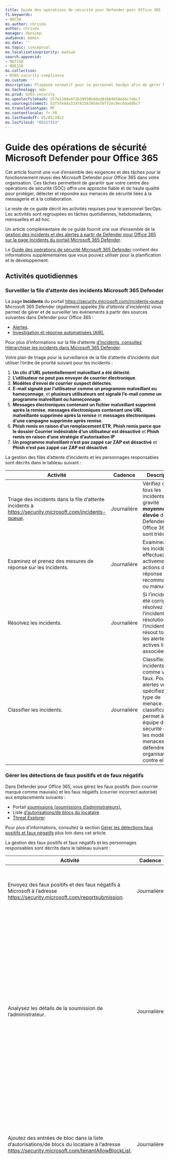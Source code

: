 ```yaml
---
title: Guide des opérations de sécurité pour Defender pour Office 365
f1.keywords:
- NOCSH
ms.author: chrisda
author: chrisda
manager: dansimp
audience: Admin
ms.date: ''
ms.topic: conceptual
ms.localizationpriority: medium
search.appverid:
- MET150
- MOE150
ms.collection:
- M365-security-compliance
ms.custom: ''
description: Playbook normatif pour le personnel SecOps afin de gérer Microsoft Defender pour Office 365.
ms.technology: mdo
ms.prod: m365-security
ms.openlocfilehash: 557e1288e4f2b39938b4da381664b58ed4c7e6c7
ms.sourcegitcommit: b3f5fe84a319741583954ef8ff2ec9ec6da69bcf
ms.translationtype: MT
ms.contentlocale: fr-FR
ms.lasthandoff: 05/05/2022
ms.locfileid: "65217313"
---
```

# <a name="microsoft-defender-for-office-365-security-operations-guide"></a>Guide des opérations de sécurité Microsoft Defender pour Office 365

Cet article fournit une vue d’ensemble des exigences et des tâches pour le fonctionnement réussi des Microsoft Defender pour Office 365 dans votre organisation. Ces tâches permettent de garantir que votre centre des opérations de sécurité (SOC) offre une approche fiable et de haute qualité pour protéger, détecter et répondre aux menaces de sécurité liées à la messagerie et à la collaboration.

Le reste de ce guide décrit les activités requises pour le personnel SecOps. Les activités sont regroupées en tâches quotidiennes, hebdomadaires, mensuelles et ad hoc.

Un article complémentaire de ce guide fournit une vue d’ensemble de la [gestion des incidents et des alertes à partir de Defender pour Office 365 sur la page Incidents du portail Microsoft 365 Defender](mdo-sec-ops-manage-incidents-and-alerts.md).

Le [Guide des opérations de sécurité Microsoft 365 Defender](/microsoft-365/security/defender/integrate-microsoft-365-defender-secops) contient des informations supplémentaires que vous pouvez utiliser pour la planification et le développement.

## <a name="daily-activities"></a>Activités quotidiennes

### <a name="monitor-the-microsoft-365-defender-incidents-queue"></a>Surveiller la file d’attente des incidents Microsoft 365 Defender

La page **Incidents** du portail <https://security.microsoft.com/incidents-queue> Microsoft 365 Defender (également appelée _file d’attente d’incidents_) vous permet de gérer et de surveiller les événements à partir des sources suivantes dans Defender pour Office 365 :

- [Alertes](../../compliance/alert-policies.md#default-alert-policies).
- [Investigation et réponse automatisées (AIR).](automated-investigation-response-office.md)

Pour plus d’informations sur la file d’attente [d’incidents, consultez Hiérarchiser les incidents dans Microsoft 365 Defender](../defender/incident-queue.md).

Votre plan de triage pour la surveillance de la file d’attente d’incidents doit utiliser l’ordre de priorité suivant pour les incidents :

1. **Un clic d’URL potentiellement malveillant a été détecté**.
2. **L’utilisateur ne peut pas envoyer de courrier électronique**.
3. **Modèles d’envoi de courrier suspect détectés**.
4. **E-mail signalé par l’utilisateur comme un programme malveillant ou hameçonnage**, et **plusieurs utilisateurs ont signalé l’e-mail comme un programme malveillant ou hameçonnage**.
5. **Messages électroniques contenant un fichier malveillant supprimé après la remise**, **messages électroniques contenant une URL malveillante supprimée après la remise** et **messages électroniques d’une campagne supprimée après remise**.
6. **Phish remis en raison d’un remplacement ETR**, **Phish remis parce que le dossier Courrier indésirable d’un utilisateur est désactivé** et **Phish remis en raison d’une stratégie d’autorisation IP**
7. **Un programme malveillant n’est pas zappé car ZAP est désactivé** et **Phish n’est pas zappé car ZAP est désactivé**.

La gestion des files d’attente d’incidents et les personnages responsables sont décrits dans le tableau suivant :

|Activité|Cadence|Description|Persona|
|---|---|---|---|
|Triage des incidents dans la file d’attente incidents à <https://security.microsoft.com/incidents-queue>.|Journalière|Vérifiez que tous les incidents de gravité **moyenne** et **élevée** de Defender pour Office 365 sont triés.|Équipe des opérations de sécurité|
|Examinez et prenez des mesures de réponse sur les incidents.|Journalière|Examinez tous les incidents et effectuez activement les actions de réponse recommandées ou manuelles.|Équipe des opérations de sécurité|
|Résolvez les incidents.|Journalière|Si l’incident a été corrigé, résolvez l’incident. La résolution de l’incident résout toutes les alertes actives liées et associées.|Équipe des opérations de sécurité|
|Classifier les incidents.|Journalière|Classifiez les incidents comme vrai ou faux. Pour les alertes vraies, spécifiez le type de menace. Cette classification permet à votre équipe de sécurité de voir les modèles de menaces et de défendre votre organisation contre elles.|Équipe des opérations de sécurité|

### <a name="manage-false-positive-and-false-negative-detections"></a>Gérer les détections de faux positifs et de faux négatifs

Dans Defender pour Office 365, vous gérez les faux positifs (bon courrier marqué comme mauvais) et les faux négatifs (courrier incorrect autorisé) aux emplacements suivants :

- Portail [soumissions (soumissions d’administrateurs).](admin-submission.md)
- Liste [d’autorisations/de blocs du locataire](tenant-allow-block-list.md)
- [Threat Explorer](threat-explorer.md)

Pour plus d’informations, consultez la section [Gérer les détections faux positifs et faux négatifs](#manage-false-positive-and-false-negative-detections) plus loin dans cet article.

La gestion des faux positifs et faux négatifs et les personnages responsables sont décrits dans le tableau suivant :

|Activité|Cadence|Description|Persona|
|---|---|---|---|
|Envoyez des faux positifs et des faux négatifs à Microsoft à l’adresse <https://security.microsoft.com/reportsubmission>.|Journalière|Fournissez des signaux à Microsoft en signalant des détections incorrectes d’e-mail, d’URL et de fichiers.|Équipe des opérations de sécurité|
|Analysez les détails de la soumission de l’administrateur.|Journalière|Comprenez les facteurs suivants pour les soumissions que vous faites à Microsoft : <ul><li>Ce qui a provoqué le faux positif ou le faux négatif.</li><li>État de votre configuration Defender pour Office 365 au moment de la soumission.</li><li>Indique si vous devez apporter des modifications à votre configuration Defender pour Office 365.</li></ul>|Équipe des opérations de sécurité <br/><br/> Administration de la sécurité|
|Ajoutez des entrées de bloc dans la liste d’autorisations/de blocs du locataire à l’adresse <https://security.microsoft.com/tenantAllowBlockList>.|Journalière|Utilisez la liste d’autorisation/de blocage du locataire pour ajouter des entrées de bloc pour les détections d’URL, de fichier ou d’expéditeur faux négatifs si nécessaire.|Équipe des opérations de sécurité|
|Libérer les faux négatifs de la quarantaine.|Journalière|Une fois que le destinataire a confirmé que le message a été mis en quarantaine incorrectement, vous pouvez libérer ou approuver les demandes de mise en production pour les utilisateurs. <br/><br/> Pour contrôler ce que les utilisateurs peuvent faire pour leurs propres messages mis en quarantaine (y compris la mise en production ou la demande de mise en quarantaine), consultez [Stratégies de quarantaine](quarantine-policies.md).|Équipe des opérations de sécurité <br/><br/> Équipe de messagerie|

### <a name="review-phishing-and-malware-campaigns-that-resulted-in-delivered-mail"></a>Passer en revue les campagnes de hameçonnage et de programmes malveillants qui ont abouti à la remise du courrier

|Activité|Cadence|Description|Persona|
|---|---|---|---|
|Passez en revue les campagnes de messagerie.|Journalière|[Passez en revue les campagnes de messagerie](campaigns.md) ciblant votre organisation sur <https://security.microsoft.com/campaigns>. Concentrez-vous sur les campagnes qui ont abouti à la remise des messages aux destinataires. <br/><br/> Supprimez les messages des campagnes qui existent dans les boîtes aux lettres des utilisateurs. Cette action est requise uniquement lorsqu’une campagne contient des e-mails qui n’ont pas déjà été corrigés par des actions d’incidents, un [vidage automatique de zéro heure (ZAP)](zero-hour-auto-purge.md) ou une correction manuelle.|Équipe des opérations de sécurité|

## <a name="weekly-activities"></a>Activités hebdomadaires

### <a name="review-email-detection-trends-in-defender-for-office-365-reports"></a>Examiner les tendances de détection des e-mails dans les rapports Defender pour Office 365

Dans Defender pour Office 365, vous pouvez utiliser les rapports suivants pour passer en revue les tendances de détection des e-mails dans votre organisation :

- Rapport [d’état du flux de courrier](view-mail-flow-reports.md#mailflow-status-report)
- Rapport [d’état de la protection contre les menaces](view-email-security-reports.md#threat-protection-status-report)

|Activité|Cadence|Description|Persona|
|---|---|---|---|
|Passez en revue les rapports de détection des e-mails à l’adresse suivante : <ul><li><https://security.microsoft.com/reports/TPSAggregateReportATP></li><li><https://security.microsoft.com/mailflowStatusReport?viewid=type></li></ul>|Hebdomadaire|Passez en revue les tendances de détection des courriers malveillants, du hameçonnage et du courrier indésirable par rapport aux bons e-mails. L’observation au fil du temps vous permet de voir les modèles de menace et de déterminer si vous devez ajuster vos stratégies de Defender pour Office 365.|Administration de la sécurité <br/><br/> Équipe des opérations de sécurité|

### <a name="track-and-respond-to-emerging-threats-using-threat-analytics"></a>Suivre et répondre aux menaces émergentes à l’aide de l’analytique des menaces

Utilisez [l’analyse des menaces](/microsoft-365/security/defender-endpoint/threat-analytics) pour passer en revue les menaces actives et à tendance.

|Activité|Cadence|Description|Persona|
|---|---|---|---|
|Passez en revue les menaces dans l’analyse des menaces à l’adresse <https://security.microsoft.com/threatanalytics3>.|Hebdomadaire|L’analyse des menaces fournit une analyse détaillée, y compris les éléments suivants : <ul><li>E/S par E/S.</li><li>Requêtes de chasse sur les acteurs de menaces actifs et leurs campagnes.</li><li>Techniques d’attaque populaires et nouvelles.</li><li>Vulnérabilités critiques.</li><li>Surfaces d’attaque courantes.</li><li>Programmes malveillants répandus.</li></ul>|Équipe des opérations de sécurité <br/><br/> Équipe de chasse aux menaces|

### <a name="review-top-targeted-users-for-malware-and-phishing"></a>Examiner les principaux utilisateurs ciblés pour les programmes malveillants et le hameçonnage

Utilisez l’onglet **[Principaux utilisateurs ciblés](threat-explorer.md#top-targeted-users)** dans l’Explorateur de menaces pour découvrir ou confirmer les utilisateurs qui sont les principales cibles pour les programmes malveillants et les e-mails de hameçonnage.

|Activité|Cadence|Description|Persona|
|---|---|---|---|
|Passez en revue l’onglet **Utilisateurs principaux ciblés** dans l’Explorateur de menaces à l’adresse <https://security.microsoft.com/threatexplorer>.|Hebdomadaire|Utilisez les informations pour décider si vous devez ajuster les stratégies ou les protections pour ces utilisateurs. Ajoutez les utilisateurs affectés aux [comptes Priority](/microsoft-365/admin/setup/priority-accounts) pour bénéficier des avantages suivants : <ul><li>Visibilité supplémentaire lorsque des incidents les affectent.</li><li>Heuristiques personnalisées pour les modèles de flux de messagerie des cadres (protection prioritaire des comptes).</li><li>[Rapport sur les problèmes de messagerie pour les comptes prioritaires](/exchange/monitoring/mail-flow-reports/mfr-email-issues-for-priority-accounts-report)</li></ul>|Administration de la sécurité <br/><br/> Équipe des opérations de sécurité|

### <a name="review-top-malware-and-phishing-campaigns-that-target-your-organization"></a>Passez en revue les principales campagnes de hameçonnage et de programmes malveillants ciblant votre organisation

Les vues de campagne révèlent les attaques par hameçonnage et les programmes malveillants contre votre organisation. Pour plus d’informations, consultez [Vues de campagne dans Microsoft Defender pour Office 365](campaigns.md).

|Activité|Cadence|Description|Persona|
|---|---|---|---|
|Utilisez **les vues de campagne** pour passer en <https://security.microsoft.com/campaigns> revue les attaques par hameçonnage et les programmes malveillants qui vous affectent.|Hebdomadaire|Découvrez les attaques et techniques et ce que Defender pour Office 365 a pu identifier et bloquer. <br/><br/> Pour plus d’informations sur une campagne, utilisez télécharger le rapport sur les **menaces** dans les vues de campagne.|Équipe des opérations de sécurité|

## <a name="ad-hoc-activities"></a>Activités ad hoc

### <a name="manual-investigation-and-removal-of-email"></a>Examen manuel et suppression de l’e-mail

|Activité|Cadence|Description|Persona|
|---|---|---|---|
|Examinez et supprimez les e-mails incorrects dans l’Explorateur <https://security.microsoft.com/threatexplorer> de menaces en fonction des demandes des utilisateurs.|Ad hoc|Utilisez l’action **Déclencher une enquête** dans l’Explorateur de menaces pour démarrer un playbook d’investigation et de réponse automatisé sur n’importe quel e-mail des 30 derniers jours. Le déclenchement manuel d’une enquête permet de gagner du temps et des efforts en incluant de manière centralisée : <ul><li>Une investigation racine.</li><li>Étapes d’identification et de corrélation des menaces.</li><li>Actions recommandées pour atténuer ces menaces.</li></ul> <br/> Pour plus d’informations, consultez [Exemple : Un message de hameçonnage signalé par l’utilisateur lance un playbook d’investigation](automated-investigation-response-office.md#example-a-security-administrator-triggers-an-investigation-from-threat-explorer) <br/><br/> Vous pouvez également utiliser l’Explorateur de menaces pour [examiner manuellement les e-mails](investigate-malicious-email-that-was-delivered.md) avec de puissantes fonctionnalités de recherche et de filtrage et [effectuer une action de réponse manuelle](remediate-malicious-email-delivered-office-365.md) directement à partir du même endroit. Actions manuelles disponibles : <ul><li>Passer à la boîte de réception</li><li>Déplacer vers le courrier indésirable</li><li>Déplacer vers des éléments supprimés</li><li>Supprimer (récupération possible)</li><li>Suppression définitive.</li></ul>|Équipe des opérations de sécurité|

### <a name="proactively-hunt-for-threats"></a>Repérage proactif des menaces

|Activité|Cadence|Description|Persona|
|---|---|---|---|
|Recherche régulière et proactive des menaces à l’adresse suivante : <ul><li><https://security.microsoft.com/threatexplorer></li><li><https://security.microsoft.com/v2/advanced-hunting></li></ul>.|Ad hoc|Recherchez des menaces à l’aide de [l’Explorateur de menaces](threat-explorer.md) et de [la chasse avancée](../defender-endpoint/advanced-hunting-overview.md).|Équipe des opérations de sécurité <br/><br/> Équipe de chasse aux menaces|
|Partagez des requêtes de chasse.|Ad hoc|Partagez activement des requêtes fréquemment utilisées et utiles au sein de l’équipe de sécurité pour accélérer la chasse et la correction manuelles des menaces. <br/><br/> Utilisez [des suivis de menaces](threat-trackers.md) et [des requêtes partagées dans la chasse avancée](/microsoft-365/security/defender/advanced-hunting-shared-queries).|Équipe des opérations de sécurité <br/><br/> Équipe de chasse aux menaces|
|Créez des règles de détection personnalisées à l’adresse <https://security.microsoft.com/custom_detection>.|Ad hoc|[Créez des règles de détection personnalisées](../defender/advanced-hunting-overview.md#get-started-with-advanced-hunting) pour surveiller de manière proactive les événements, les modèles et les menaces en fonction de Defender pour Office 365 données dans La chasse anticipée. Les règles de détection contiennent des requêtes de chasse avancées qui génèrent des alertes en fonction des critères correspondants.|Équipe des opérations de sécurité <br/><br/> Équipe de chasse aux menaces|

### <a name="review-defender-for-office-365-policy-configurations"></a>Passer en revue les configurations de stratégie Defender pour Office 365

|Activité|Cadence|Description|Persona|
|---|---|---|---|
|Passez en revue la configuration des stratégies Defender pour Office 365 à l’adresse <https://security.microsoft.com/configurationAnalyzer>.|Ad hoc <br/><br/> Mensuelle|Utilisez [l’analyseur de configuration](configuration-analyzer-for-security-policies.md) pour comparer vos paramètres de stratégie existants aux [valeurs Standard ou Strict recommandées pour Defender pour Office 365](recommended-settings-for-eop-and-office365.md). L’analyseur de configuration identifie les modifications accidentelles ou malveillantes qui peuvent réduire la posture de sécurité de votre organisation. <br/><br/> Vous pouvez également utiliser [l’outil ORCA](https://aka.ms/getorca) basé sur PowerShell.|Administration de la sécurité <br/><br/> Équipe de messagerie|
|Passez en revue les remplacements de détection dans Defender pour Office 365 à<https://security.microsoft.com/reports/TPSMessageOverrideReportATP>|Ad hoc <br/><br/> Mensuelle|Utilisez les [données view by System override \> Chart breakdown by Reason view](view-email-security-reports.md#view-data-by-system-override-and-chart-breakdown-by-reason) dans le **rapport d’état threat protection** pour passer en revue les e-mails détectés comme hameçonnage mais remis en raison des paramètres de stratégie ou de remplacement de l’utilisateur. <br/><br/> Examinez activement, supprimez ou ajustez les remplacements pour éviter la remise de courriers électroniques qui ont été jugés malveillants.|Administration de la sécurité <br/><br/> Équipe de messagerie|

### <a name="review-spoof-and-impersonation-detections"></a>Examiner les détections d’usurpation d’identité et d’emprunt d’identité

|Activité|Cadence|Description|Persona|
|---|---|---|---|
|Passez en revue les **insights d’intelligence** sur l’usurpation d’identité et **les insights de détection d’emprunt d’identité** à l’adresse <ul><li><<https://security.microsoft.com/spoofintelligence>></li><li><https://security.microsoft.com/impersonationinsight></li></ul>.|Ad hoc <br/><br/> Mensuelle|Utilisez [l’insight d’intelligence de l’usurpation](learn-about-spoof-intelligence.md) d’identité et [l’insight d’emprunt](impersonation-insight.md) d’identité pour ajuster le filtrage des détections d’usurpation d’identité et d’emprunt d’identité.|Administration de la sécurité <br/><br/> Équipe de messagerie|

### <a name="review-priority-account-membership"></a>Passer en revue l’appartenance au compte prioritaire

|Activité|Cadence|Description|Persona|
|---|---|---|---|
|Passez en revue les personnes définies comme compte prioritaire à l’adresse <https://security.microsoft.com/securitysettings/userTags>.|Ad hoc|Maintenez l’appartenance des [comptes prioritaires](/microsoft-365/admin/setup/priority-accounts) à jour avec les modifications apportées à l’organisation afin d’obtenir les avantages suivants pour ces utilisateurs : <ul><li>Meilleure visibilité dans les rapports.</li><li>Filtrage dans les incidents et les alertes.</li><li>Heuristiques personnalisées pour les modèles de flux de messagerie des cadres (protection prioritaire des comptes).</li></ul> <br/> Utilisez [des balises utilisateur personnalisées](user-tags.md) pour que d’autres utilisateurs obtiennent : <ul><li>Meilleure visibilité dans les rapports.</li><li>Filtrage dans les incidents et les alertes.</li></ul>|Équipe des opérations de sécurité|

## <a name="appendix"></a>Annexe

### <a name="learn-about-microsoft-defender-for-office-365-tools-and-processes"></a>En savoir plus sur Microsoft Defender pour Office 365 outils et processus

Les membres de l’équipe chargée des opérations de sécurité et de la réponse doivent intégrer Defender pour Office 365 outils et fonctionnalités aux processus d’investigation et de réponse existants. Learning sur les nouveaux outils et fonctionnalités peut prendre du temps, mais il s’agit d’une partie essentielle du processus d’intégration. Le moyen le plus simple pour SecOps et les membres de l’équipe de sécurité de messagerie d’en savoir plus sur Defender pour Office 365 consiste à utiliser le contenu de formation disponible dans le cadre du contenu de formation Ninja à <https://aka.ms/mdoninja>.

Le contenu est structuré pour différents niveaux de connaissances (fondamentaux, intermédiaires et avancés) avec plusieurs modules par niveau.

De courtes vidéos pour des tâches spécifiques sont également disponibles dans la [Microsoft Defender pour Office 365 chaîne YouTube](https://www.youtube.com/playlist?list=PL3ZTgFEc7LystRja2GnDeUFqk44k7-KXf).

### <a name="permissions-for-defender-for-office-365-activities-and-tasks"></a>Autorisations pour les activités et tâches Defender pour Office 365

Les autorisations de gestion des Defender pour Office 365 dans le portail Microsoft 365 Defender et PowerShell sont basées sur le modèle d’autorisations de contrôle d’accès en fonction du rôle (RBAC). RBAC est le même modèle d’autorisations que celui utilisé par la plupart des services Microsoft 365. Pour plus d’informations, consultez [Autorisations dans le portail Microsoft 365 Defender](permissions-microsoft-365-security-center.md).

> [!NOTE]
> Privileged Identity Management (PIM) dans Azure AD est également un moyen d’attribuer les autorisations requises au personnel SecOps. Pour plus d’informations, consultez [Privileged Identity Management (PIM) et pourquoi l’utiliser avec Microsoft Defender pour Office 365](use-privileged-identity-management-in-defender-for-office-365.md).

Les autorisations suivantes (rôles et groupes de rôles) sont disponibles dans Defender pour Office 365 et peuvent être utilisées pour accorder l’accès aux membres de l’équipe de sécurité :

- **Azure AD rôles** : rôles centralisés qui attribuent des autorisations pour _tous les_ services Microsoft 365, y compris les Defender pour Office 365. Vous pouvez afficher les rôles Azure AD et les utilisateurs affectés dans le portail Microsoft 365 Defender, mais vous ne pouvez pas les gérer directement là-bas. Au lieu de cela, vous gérez Azure AD rôles et membres dans <https://aad.portal.azure.com/#blade/Microsoft_AAD_IAM/ActiveDirectoryMenuBlade/RolesAndAdministrators>. Les rôles les plus fréquents utilisés par les équipes de sécurité sont les suivants :
  - **Administrateur de sécurité**
  - **Opérateur de sécurité**
  - **Lecteur de sécurité**

- **E-mail & rôles de collaboration** : rôles et groupes de rôles qui accordent des autorisations spécifiques à Microsoft Defender pour Office 365. Les rôles suivants ne sont pas disponibles dans Azure AD, mais peuvent être importants pour les équipes de sécurité :

  - **Rôle d’aperçu** : attribuez ce rôle aux membres de l’équipe qui doivent afficher un aperçu ou télécharger des messages électroniques dans le cadre des activités d’investigation. Permet aux utilisateurs [d’afficher un aperçu et de télécharger](investigate-malicious-email-that-was-delivered.md#preview-role-permissions) des messages électroniques dans des boîtes aux lettres cloud à l’aide de la [page d’entité de messagerie](mdo-email-entity-page.md#email-preview-for-cloud-mailboxes).

    Par défaut, ce rôle est attribué uniquement aux groupes de rôles suivants :

    - Enquêteur de données
    - Le gestionnaire eDiscovery

    Pour attribuer ce rôle à un groupe de rôles nouveau ou existant, consultez [Modifier le courrier électronique & l’appartenance au rôle de collaboration dans le portail Microsoft 365 Defender](permissions-microsoft-365-security-center.md#modify-email--collaboration-role-membership-in-the-microsoft-365-defender-portal).

  - **Rôle de recherche et de vidage** : approuvez la suppression des messages malveillants comme recommandé par AIR ou effectuez des actions manuelles sur les messages dans des expériences de chasse telles que l’Explorateur de menaces.

    Par défaut, ce rôle est attribué uniquement aux groupes de rôles suivants :

    - Enquêteur de données
    - Gestion de l’organisation

    Pour attribuer ce rôle à un groupe de rôles nouveau ou existant, consultez [Modifier le courrier électronique & l’appartenance au rôle de collaboration dans le portail Microsoft 365 Defender](permissions-microsoft-365-security-center.md#modify-email--collaboration-role-membership-in-the-microsoft-365-defender-portal).

  - **Gestionnaire AllowBlockList du locataire** : gérez les entrées d’autorisation et de blocage dans la [liste d’autorisations/de blocs du locataire](tenant-allow-block-list.md). Le blocage des URL, des fichiers (à l’aide du hachage de fichier) ou des expéditeurs est une action de réponse utile à effectuer lors de l’examen des e-mails malveillants qui ont été remis.

    Par défaut, ce rôle est attribué uniquement au groupe de **rôles Opérateur de sécurité** . Toutefois, les membres des **groupes de rôles Administrateurs de sécurité** et Gestion de l’organisation peuvent également gérer les entrées dans la liste d’autorisation/de blocage du locataire.

### <a name="siemsoar-integration"></a>Intégration de SIEM/SOAR

Defender pour Office 365 expose la plupart de ses données via un ensemble d’API programmatiques. Ces API vous aident à automatiser les flux de travail et à tirer pleinement profit des fonctionnalités de Defender pour Office 365. Les données sont disponibles via les [API Microsoft 365 Defender](/microsoft-365/security/defender/api-overview) et peuvent être utilisées pour intégrer Defender pour Office 365 dans des solutions SIEM/SOAR existantes.

- [API d’incident](/microsoft-365/security/defender/api-incident) : les alertes Defender pour Office 365 et les enquêtes automatisées sont des parties actives des incidents dans Microsoft 365 Defender. Les équipes de sécurité peuvent se concentrer sur ce qui est essentiel en regroupant l’étendue complète des attaques et toutes les ressources impactées.

- [API de streaming d’événements](/microsoft-365/security/defender/streaming-api) : autorise l’envoi d’événements et d’alertes en temps réel dans un flux de données unique au fur et à mesure. Les types d’événements Defender pour Office 365 pris en charge sont les suivants :
  - [EmailEvents](/microsoft-365/security/defender/advanced-hunting-emailevents-table)
  - [EmailUrlInfo](/microsoft-365/security/defender/advanced-hunting-emailurlinfo-table)
  - [EmailAttachmentInfo](/microsoft-365/security/defender/advanced-hunting-emailattachmentinfo-table)
  - [EmailPostDeliveryEvents](/microsoft-365/security/defender/advanced-hunting-emailpostdeliveryevents-table)

  Les événements contiennent des données provenant du traitement de tous les e-mails (y compris les messages intra-organisationnels) au cours des 30 derniers jours.

- [API de chasse avancée](/microsoft-365/security/defender/api-advanced-hunting) : autorise la chasse contre les menaces inter-produits.

- [API d’évaluation des menaces](/graph/api/resources/threatassessment-api-overview) : peut être utilisée pour signaler le courrier indésirable, les URL de hameçonnage ou les pièces jointes de programmes malveillants directement à Microsoft.

Pour connecter des incidents Defender pour Office 365 et des données brutes à Microsoft Sentinel, vous pouvez utiliser le [connecteur Microsoft 365 Defender (M365D)](/azure/sentinel/connect-microsoft-365-defender?tabs=MDO)

Vous pouvez utiliser cet exemple « Hello World » simple pour tester l’accès d’API aux API Microsoft Defender : [Hello World pour Microsoft 365 Defender’API REST](/microsoft-365/security/defender/api-hello-world).

Pour plus d’informations sur l’intégration de l’outil SIEM, consultez [Intégrer vos outils SIEM à Microsoft 365 Defender](/microsoft-365/security/defender/configure-siem-defender).

## <a name="address-false-positives-and-false-negatives-in-defender-for-office-365"></a>Résoudre les faux positifs et les faux négatifs dans Defender pour Office 365

Les envois d’utilisateurs et d’administrateurs de messages électroniques sont des signaux de renforcement positifs critiques pour nos systèmes de détection de Machine Learning. Les soumissions nous aident à examiner, trier, apprendre rapidement et atténuer les attaques. Le signalement actif de faux positifs et de faux négatifs est une activité importante qui fournit des commentaires aux Defender pour Office 365 lorsque des erreurs sont commises lors de la détection.

Les organisations disposent de plusieurs options pour configurer les soumissions d’utilisateurs. Selon la configuration, les équipes de sécurité peuvent être plus actives lorsque les utilisateurs envoient des faux positifs ou des faux négatifs à Microsoft :

- Les soumissions d’utilisateurs sont envoyées à Microsoft pour analyse lorsque les [paramètres de message signalés par l’utilisateur sont configurés](user-submission.md) avec l’un des paramètres suivants :
  - Envoyez les messages signalés à : Microsoft.
  - Envoyez les messages signalés à la boîte aux lettres de Microsoft et de mon organisation.

  Les membres des équipes de sécurité doivent effectuer [des soumissions d’administrateurs complémentaires lorsque des](admin-submission.md) faux positifs ou des faux négatifs qui n’ont pas été signalés par les utilisateurs ont été découverts par les équipes d’opérations.

- Lorsque les messages signalés par l’utilisateur sont configurés pour envoyer des messages uniquement à la boîte aux lettres de l’organisation, les équipes de sécurité doivent envoyer activement les faux positifs signalés par l’utilisateur et les faux négatifs à Microsoft via des soumissions d’administrateur.

Chaque fois qu’un utilisateur signale un message comme hameçonnage, Defender pour Office 365 génère une alerte et l’alerte déclenche un playbook AIR. Si possible, la logique d’incident met en corrélation ces informations avec d’autres alertes et événements. Cette consolidation des informations permet aux équipes de sécurité de trier, d’examiner et de répondre aux e-mails signalés par l’utilisateur.

Les soumissions d’utilisateurs et d’administrateurs sont gérées par le pipeline de soumission par Microsoft, qui suit un processus étroitement intégré. Ce processus comprend les éléments suivants :

- Réduction du bruit.
- Triage automatisé.
- Notation par les analystes de sécurité et les solutions basées sur l’apprentissage automatique en partenariat humain.

Pour plus d’informations, consultez [Signaler un e-mail dans Defender pour Office 365 - Microsoft Tech Community](https://techcommunity.microsoft.com/t5/microsoft-defender-for-office/reporting-an-email-in-microsoft-defender-for-office-365/ba-p/2870231).

Les membres de l’équipe de sécurité peuvent effectuer des soumissions à partir de plusieurs emplacements dans le portail Microsoft 365 Defender à l’adresse <https://security.microsoft.com>suivante :

- [Soumission de l’administrateur](admin-submission.md) : utilisez le portail soumissions pour envoyer des courriers indésirables, du hameçonnage, des URL et des fichiers suspects à Microsoft.
- Directement à partir de l’Explorateur de menaces à l’aide de l’une des actions de message suivantes :
  - Nettoyer le rapport
  - Signaler le hameçonnage
  - Signaler un programme malveillant
  - Signaler le courrier indésirable

  Vous pouvez sélectionner jusqu’à 10 messages pour effectuer une soumission en bloc. Les soumissions d’administrateur créées de cette façon sont également visibles dans le portail de soumission.

Pour l’atténuation à court terme des faux négatifs, les équipes de sécurité peuvent gérer directement les [entrées de bloc](manage-tenant-blocks.md) pour les fichiers, LES URL et les expéditeurs dans la [liste d’autorisations/de blocs du locataire](tenant-allow-block-list.md).

Pour l’atténuation à court terme des faux positifs, les équipes de sécurité ne peuvent pas gérer directement [les entrées d’autorisation](manage-tenant-allows.md) dans la liste d’autorisations/de blocs du locataire. Au lieu de cela, ils doivent utiliser [les soumissions d’administrateur](admin-submission.md) et les **messages Autoriser comme cette** option.

[La mise en quarantaine](manage-quarantined-messages-and-files.md) dans Defender pour Office 365 contient des messages et fichiers potentiellement dangereux ou indésirables. Les équipes de sécurité peuvent afficher, libérer et supprimer tous les types de messages mis en quarantaine pour tous les utilisateurs. Cette fonctionnalité permet aux équipes de sécurité de répondre efficacement lorsqu’un message ou un fichier faux positif est mis en quarantaine.

## <a name="integrate-third-party-reporting-tools-with-defender-for-office-365-user-submission"></a>Intégrer des outils de création de rapports tiers à Defender pour Office 365 soumission d’utilisateurs

Si votre organisation utilise un outil de création de rapports tiers qui permet aux utilisateurs de signaler en interne les e-mails suspects, vous pouvez intégrer l’outil aux fonctionnalités d’envoi d’utilisateurs de Defender pour Office 365. Cette intégration offre les avantages suivants aux équipes de sécurité :

- Intégration aux fonctionnalités AIR de Defender pour Office 365.
- Tri simplifié.
- Réduction du temps d’investigation et de réponse.

Désignez la boîte aux lettres personnalisée dans laquelle les messages signalés par l’utilisateur sont envoyés sur la page **Soumissions de l’utilisateur** dans le portail Microsoft 365 Defender à l’adresse <https://security.microsoft.com/userSubmissionsReportMessage>. Pour plus d’informations, consultez [paramètres de message signalés par l’utilisateur](user-submission.md).

> [!NOTE]
>
> - La boîte aux lettres personnalisée est une boîte aux lettres Exchange Online.
> - L’outil de création de rapports tiers doit inclure le message signalé d’origine en tant que message non compressé. EML ou . Pièce jointe MSG dans le message envoyé à la boîte aux lettres personnalisée (ne vous contentez pas de transférer le message d’origine à la boîte aux lettres personnalisée).
> - La boîte aux lettres personnalisée requiert des prérequis spécifiques pour permettre la remise de messages potentiellement incorrects. Pour plus d’informations, consultez [les prérequis de la boîte aux lettres personnalisée](user-submission.md#custom-mailbox-prerequisites).

Lorsque l’utilisateur a signalé l’arrivée d’e-mails dans la boîte aux lettres personnalisée, Defender pour Office 365 génère automatiquement l’alerte nommée **e-mail signalée par l’utilisateur sous forme de programme malveillant ou de hameçonnage**. Cette alerte lance un [playbook AIR](automated-investigation-response-office.md#example-a-user-reported-phish-message-launches-an-investigation-playbook). Le playbook effectue une série d’étapes d’investigation automatisée :

- Collectez des données sur l’e-mail spécifié.
- Collectez des données sur les menaces et les entités liées à cet e-mail. Les entités peuvent inclure des fichiers, des URL et des destinataires.
- Fournissez des actions recommandées à l’équipe SecOps en fonction des résultats de l’enquête.

**Les e-mails signalés par l’utilisateur sous forme d’alertes de programmes malveillants ou de hameçonnage**, les enquêtes automatisées et leurs actions recommandées sont automatiquement corrélés aux incidents dans Microsoft 365 Defender. Cette corrélation simplifie davantage le processus de triage et de réponse pour les équipes de sécurité. Si plusieurs utilisateurs signalent les mêmes messages ou des messages similaires, tous les utilisateurs et messages sont corrélés dans le même incident.

Les données provenant d’alertes et d’investigations dans Defender pour Office 365 sont automatiquement comparées aux alertes et aux investigations dans les autres produits Microsoft 365 Defender :

- Microsoft Defender pour point de terminaison
- Microsoft Defender for Cloud Apps
- Microsoft Defender pour l’identité

Si une relation est découverte, le système crée un incident qui donne une visibilité pour l’ensemble de l’attaque.
